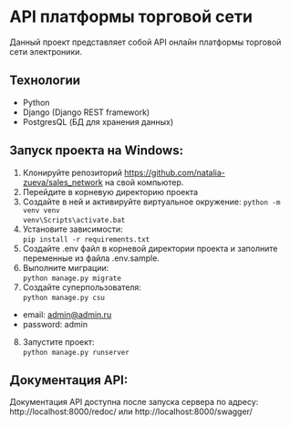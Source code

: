 # API платформы торговой сети

Данный проект представляет собой API онлайн платформы торговой сети электроники.

## Технологии

- Python
- Django (Django REST framework)
- PostgresQL (БД для хранения данных)


## Запуск проекта на Windows:

1. Клонируйте репозиторий https://github.com/natalia-zueva/sales_network на свой компьютер.
2. Перейдите в корневую директорию проекта
3. Cоздайте в ней и активируйте виртуальное окружение:
`python -m venv venv`  
`venv\Scripts\activate.bat`
4. Установите зависимости:  
`pip install -r requirements.txt`
5. Создайте .env файл в корневой директории проекта и заполните переменные из файла .env.sample.
6. Выполните миграции:  
`python manage.py migrate`
7. Создайте суперпользователя:  
`python manage.py csu`
* email: admin@admin.ru
* password: admin
8. Запустите проект:  
`python manage.py runserver`

## Документация API:

Документация API доступна после запуска сервера по адресу: http://localhost:8000/redoc/ или http://localhost:8000/swagger/
